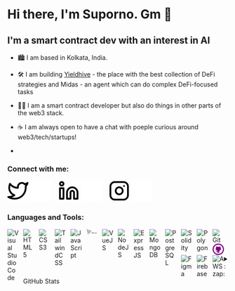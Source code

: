 # Hi there, I'm Suporno. Gm 👋 


## I'm a smart contract dev with an interest in AI

- 🏙️ I am based in Kolkata, India.
- 🛠️ I am building [Yieldhive](https://yieldhive.xyz) - the place with the best collection of DeFi strategies and Midas - an agent which can do complex DeFi-focused tasks 
- 👨‍💻 I am a smart contract developer but also do things in other parts of the web3 stack.
- ☕️ I am always open to have a chat with poeple curious around web3/tech/startups!

- 

### Connect with me:

[![website](./img/twitter-light.svg)](https://twitter.com/sunosuporno#gh-light-mode-only)
[![website](./img/twitter-dark.svg)](https://twitter.com/sunosuporno#gh-dark-mode-only)
&nbsp;&nbsp;
[![website](./img/linkedin-light.svg)](https://linkedin.com/in/sunosuporno#gh-light-mode-only)
[![website](./img/linkedin-dark.svg)](https://linkedin.com/in/sunosuporno#gh-dark-mode-only)
&nbsp;&nbsp;
[![website](./img/instagram-light.svg)](https://instagram.com/sunosprno#gh-light-mode-only)
[![website](./img/instagram-dark.svg)](https://instagram.com/sunosprno#gh-dark-mode-only)

### Languages and Tools:

<img align="left" alt="Visual Studio Code" width="26px" src="https://cdn.jsdelivr.net/gh/devicons/devicon/icons/vscode/vscode-original.svg" style="padding-right:10px;" />
<img align="left" alt="HTML5" width="26px" src="https://cdn.jsdelivr.net/gh/devicons/devicon/icons/html5/html5-original.svg" style="padding-right:10px;" />
<img align="left" alt="CSS3" width="26px" src="https://cdn.jsdelivr.net/gh/devicons/devicon/icons/css3/css3-original.svg" style="padding-right:10px;" />
<img align="left" alt="TailwindCSS" width="26px" src="https://cdn.jsdelivr.net/gh/devicons/devicon/icons/tailwindcss/tailwindcss-plain.svg" style="padding-right:10px;"/>          
<img align="left" alt="JavaScript" width="26px" src="https://cdn.jsdelivr.net/gh/devicons/devicon/icons/javascript/javascript-original.svg" style="padding-right:10px;" />
<img align="left" alt="ThreeJS" width="26px" src="./img/threejs.png" style="padding-right:10px;"/>          
<img align="left" alt="VueJS" width="26px" src="https://cdn.jsdelivr.net/gh/devicons/devicon/icons/vuejs/vuejs-original.svg" style="padding-right:10px;"/>          
<img align="left" alt="NodeJS" width="26px" src="https://cdn.jsdelivr.net/gh/devicons/devicon/icons/nodejs/nodejs-original.svg" style="padding-right:10px;" />
<img align="left" alt="ExpressJS" width="26px" src="https://cdn.jsdelivr.net/gh/devicons/devicon/icons/express/express-original.svg" style="padding-right:10px;"/>          
<img align="left" alt="MongoDB" width="26px" src="https://cdn.jsdelivr.net/gh/devicons/devicon/icons/mongodb/mongodb-original.svg" style="padding-right:10px;" />
<img align="left" alt="PostgreSQL" width="26px" src="https://cdn.jsdelivr.net/gh/devicons/devicon/icons/postgresql/postgresql-original.svg" style="padding-right:10px;"/>          
<img align="left" alt="Solidity" width="26px" src="https://cdn.jsdelivr.net/gh/devicons/devicon/icons/solidity/solidity-plain.svg" style="padding-right:10px;"/>
<img align="left" alt="Polygon" width="26px" src="https://cdn.jsdelivr.net/gh/devicons/devicon/icons/polygon/polygon-original.svg" style="padding-right:10px;"/>                
<img align="left" alt="Git" width="26px" src="https://cdn.jsdelivr.net/gh/devicons/devicon/icons/git/git-original.svg" style="padding-right:10px;" />
<img align="left" alt="GitHub" width="26px" src="./img/github.png" style="padding-right:10px;" />
<img align="left" alt="Figma" width="26px" src="https://cdn.jsdelivr.net/gh/devicons/devicon/icons/figma/figma-original.svg" style="padding-right:10px;"/>          
<img align="left" alt="Firebase" width="26px" src="https://cdn.jsdelivr.net/gh/devicons/devicon/icons/firebase/firebase-plain.svg" style="padding-right:10px;"/>          
<img align="left" alt="AWS" width="26px" src="https://cdn.jsdelivr.net/gh/devicons/devicon/icons/amazonwebservices/amazonwebservices-original.svg"/>
<br />
<br/>

<details>
  <summary>:zap: GitHub Stats</summary>

  <img align="left" alt="sunosuporno's GitHub Stats" src="https://github-readme-stats.vercel.app/api?username=sunosuporno&show_icons=true&hide_border=false&title_color=ff652f&icon_color=FFE400&bg_color=09131B&text_color=ffffff&border_color=0c1a25" />

</details>
